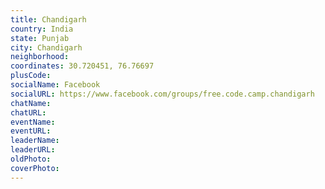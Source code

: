 ```yaml
---
title: Chandigarh
country: India
state: Punjab
city: Chandigarh
neighborhood: 
coordinates: 30.720451, 76.76697
plusCode:
socialName: Facebook
socialURL: https://www.facebook.com/groups/free.code.camp.chandigarh
chatName:
chatURL:
eventName:
eventURL:
leaderName:
leaderURL:
oldPhoto: 
coverPhoto:
---
```

